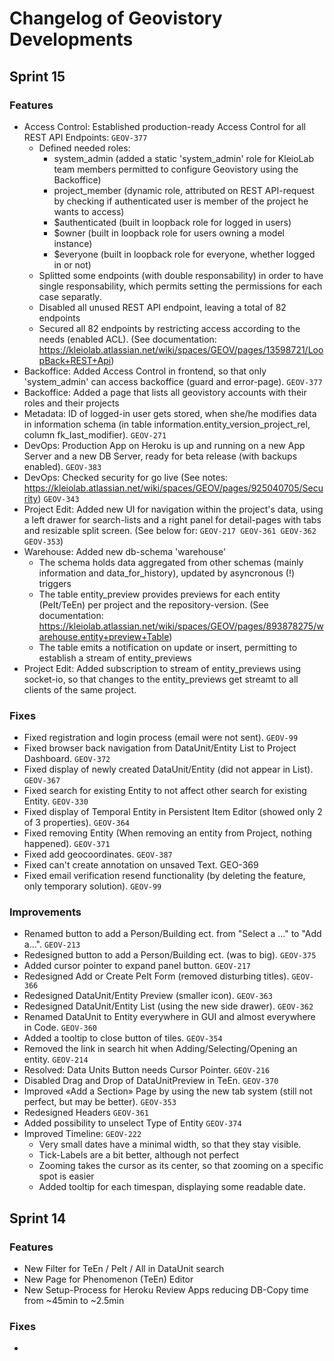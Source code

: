 # Changelog of Geovistory Developments

## Sprint 15
### Features
* Access Control: Established production-ready Access Control for all REST API Endpoints: `GEOV-377`
  * Defined needed roles:
    * system_admin (added a static 'system_admin' role for KleioLab team members permitted to configure Geovistory using the Backoffice)
    * project_member (dynamic role, attributed on REST API-request by checking if authenticated user is member of the project he wants to access)
    * $authenticated (built in loopback role for logged in users)
    * $owner (built in loopback role for users owning a model instance)
    * $everyone (built in loopback role for everyone, whether logged in or not)
  * Splitted some endpoints (with double responsability) in order to have single responsability, which permits setting the permissions for each case separatly.
  * Disabled all unused REST API endpoint, leaving a total of 82 endpoints
  * Secured all 82 endpoints by restricting access according to the needs (enabled ACL). (See documentation: https://kleiolab.atlassian.net/wiki/spaces/GEOV/pages/13598721/LoopBack+REST+Api)
* Backoffice: Added Access Control in frontend, so that only 'system_admin' can access backoffice (guard and error-page). `GEOV-377`
* Backoffice: Added a page that lists all geovistory accounts with their roles and their projects
* Metadata: ID of logged-in user gets stored, when she/he modifies data in information schema (in table information.entity_version_project_rel, column fk_last_modifier). `GEOV-271`
* DevOps: Production App on Heroku is up and running on a new App Server and a new DB Server, ready for beta release (with backups enabled). `GEOV-383`
* DevOps: Checked security for go live (See notes: https://kleiolab.atlassian.net/wiki/spaces/GEOV/pages/925040705/Security) `GEOV-343`
* Project Edit: Added new UI for navigation within the project's data, using a left drawer for search-lists and a right panel for detail-pages with tabs and resizable split screen. (See below for: `GEOV-217 GEOV-361 GEOV-362 GEOV-353`)
* Warehouse: Added new db-schema 'warehouse'
  * The schema holds data aggregated from other schemas (mainly information and data_for_history), updated by asyncronous (!) triggers
  * The table entity_preview provides previews for each entity (PeIt/TeEn) per project and the repository-version. (See documentation: https://kleiolab.atlassian.net/wiki/spaces/GEOV/pages/893878275/warehouse.entity+preview+Table)
  * The table emits a notification on update or insert, permitting to establish a stream of entity_previews
* Project Edit: Added subscription to stream of entity_previews using socket-io, so that changes to the entity_previews get streamt to all clients of the same project.

### Fixes
* Fixed registration and login process (email were not sent). `GEOV-99`
* Fixed browser back navigation from DataUnit/Entity List to Project Dashboard. `GEOV-372`
* Fixed display of newly created DataUnit/Entity (did not appear in List). `GEOV-367`
* Fixed search for existing Entity to not affect other search for existing Entity. `GEOV-330`
* Fixed display of Temporal Entity in Persistent Item Editor (showed only 2 of 3 properties). `GEOV-364`
* Fixed removing Entity (When removing an entity from Project, nothing happened). `GEOV-371`
* Fixed add geocoordinates. `GEOV-387`
* Fixed can't create annotation on unsaved Text. GEO-369
* Fixed email verification resend functionality (by deleting the feature, only temporary solution). `GEOV-99` 

### Improvements
* Renamed button to add a Person/Building ect. from "Select a ..." to "Add a...". `GEOV-213` 
* Redesigned button to add a Person/Building ect. (was to big). `GEOV-375` 
* Added cursor pointer to expand panel button. `GEOV-217`
* Redesigned Add or Create PeIt Form (removed disturbing titles). `GEOV-366`
* Redesigned DataUnit/Entity Preview (smaller icon). `GEOV-363`
* Redesigned DataUnit/Entity List (using the new side drawer). `GEOV-362`
* Renamed DataUnit to Entity everywhere in GUI and almost everywhere in Code. `GEOV-360`
* Added a tooltip to close button of tiles. `GEOV-354`
* Removed the link in search hit when Adding/Selecting/Opening an entity. `GEOV-214`
* Resolved: Data Units Button needs Cursor Pointer. `GEOV-216`
* Disabled Drag and Drop of DataUnitPreview in TeEn. `GEOV-370`
* Improved «Add a Section» Page by using the new tab system (still not perfect, but may be better). `GEOV-353` 
* Redesigned Headers `GEOV-361`
* Added possibility to unselect Type of Entity `GEOV-374`
* Improved Timeline: `GEOV-222`
  * Very small dates have a minimal width, so that they stay visible. 
  * Tick-Labels are a bit better, although not perfect
  * Zooming takes the cursor as its center, so that zooming on a specific spot is easier
  * Added tooltip for each timespan, displaying some readable date. 

## Sprint 14
### Features
* New Filter for TeEn / PeIt / All in DataUnit search 
* New Page for Phenomenon (TeEn) Editor 
* New Setup-Process for Heroku Review Apps reducing DB-Copy time from ~45min to ~2.5min

### Fixes
* 